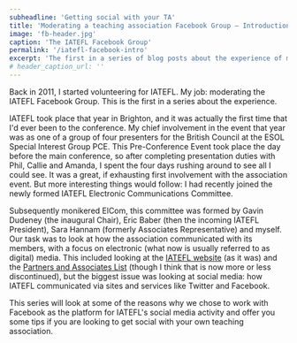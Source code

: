 ```yaml
---
subheadline: 'Getting social with your TA'
title: 'Moderating a teaching association Facebook Group – Introduction'
image: 'fb-header.jpg'
caption: 'The IATEFL Facebook Group'
permalink: '/iatefl-facebook-intro'
excerpt: 'The first in a series of blog posts about the experience of moderating the IATEFL Facebook Group.'
# header_caption_url: ''
---
```

Back in 2011, I started volunteering for IATEFL. My job: moderating the IATEFL Facebook Group. This is the first in a series about the experience.

<!--more-->
IATEFL took place that year in Brighton, and it was actually the first time that I'd ever been to the conference. My chief involvement in the event that year was as one of a group of four presenters for the British Council at the ESOL Special Interest Group PCE. This Pre-Conference Event took place the day before the main conference, so after completing presentation duties with Phil, Callie and Amanda, I spent the four days rushing around to see all I could see. It was a great, if exhausting first involvement with the association event. But more interesting things would follow: I had recently joined the newly formed IATEFL Electronic Communications Committee.

Subsequently monikered ElCom, this committee was formed by Gavin Dudeney (the inaugural Chair), Eric Baber (then the incoming IATEFL President), Sara Hannam (formerly Associates Representative) and myself. Our task was to look at how the association communicated with its members, with a focus on electronic (what now is usually referred to as digital) media. This included looking at the [IATEFL website](http://www.iatefl.org) (as it was) and the [Partners and Associates List](https://groups.yahoo.com/neo/groups/IATEFL-PAL/info) (though I think that is now more or less discontinued), but the biggest issue was looking at social media: how IATEFL communicated via sites and services like Twitter and Facebook.

This series will look at some of the reasons why we chose to work with Facebook as the platform for IATEFL's social media activity and offer you some tips if you are looking to get social with your own teaching association.
